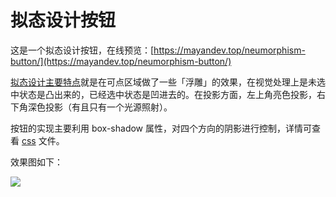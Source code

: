 # 拟态设计按钮

这是一个拟态设计按钮，在线预览：[https://mayandev.top/neumorphism-button/](https://mayandev.top/neumorphism-button/)

[拟态设计主要特点](https://www.zcool.com.cn/article/ZMTEwMjQ3Ng==.html)就是在可点区域做了一些「浮雕」的效果，在视觉处理上是未选中状态是凸出来的，已经选中状态是凹进去的。在投影方面，左上角亮色投影，右下角深色投影（有且只有一个光源照射）。



按钮的实现主要利用 box-shadow 属性，对四个方向的阴影进行控制，详情可查看 [css](./style.css) 文件。

效果图如下：

![](https://mayandev.oss-cn-hangzhou.aliyuncs.com/blog/neumorphism-2.gif)
